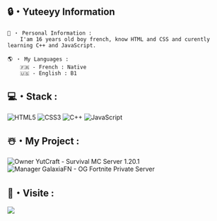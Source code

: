 ## 🔒・Yuteeyy Information
```
📌 ・ Personal Information :
    I'am 16 years old boy french, know HTML and CSS and curently learning C++ and JavaScript.
```
```
🌎 ・ My Languages :
    🇫🇷 - French : Native
    🇺🇸 - English : B1
```
  
## 💻・Stack :
![HTML5](https://img.shields.io/badge/html5-%23E34F26.svg?style=for-the-badge&logo=html5&logoColor=white) ![CSS3](https://img.shields.io/badge/css3-%231572B6.svg?style=for-the-badge&logo=css3&logoColor=white) ![C++](https://img.shields.io/badge/c++-%2300599C.svg?style=for-the-badge&logo=c%2B%2B&logoColor=white) ![JavaScript](https://img.shields.io/badge/javascript-%23323330.svg?style=for-the-badge&logo=javascript&logoColor=%23F7DF1E) 

## ☃️・My Project :
![[Owner YutCraft - Survival MC Server 1.20.1](https://cdn.discordapp.com/attachments/1226522860785242243/1226522941001568309/Y_survie_carre.png?ex=665b2100&is=6659cf80&hm=be92e586c3d05e69280e06c6b2a06e55090d3d7f8e8ec7ed9c5e97d539136dcd&)](https://dsc.gg/yutcraft.fr)
![[Manager GalaxiaFN - OG Fortnite Private Server](https://cdn.discordapp.com/icons/1141260363715854336/730ff31d13604d8eff9740487203764a.webp?size=512)](https://discord.gg/galaxiafn)

## 🔮・Visite :

[![](https://visitcount.itsvg.in/api?id=Yuteeyy&icon=0&color=0)](https://visitcount.itsvg.in)
